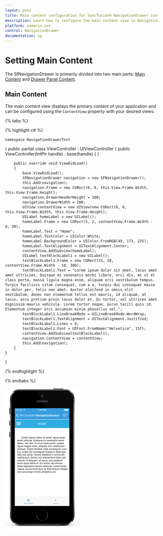 ```yaml
---
layout: post
title: Main content configuration for Syncfusion® NavigationDrawer control in Xamarin.iOS
description: Learn how to configure the main content view in NavigationDrawer control for Xamarin.iOS applications.
platform: xamarin.ios
control: NavigationDrawer
documentation: ug
---
```


# Setting Main Content

The SfNavigationDrawer is primarily divided into two main parts: [Main Content](#main-content) and [Drawer Panel Content](/xamarin-ios/navigationdrawer/drawer-content "Sliding Panel Contents").

## Main Content

The main content view displays the primary content of your application and can be configured using the `ContentView` property with your desired views.

{% tabs %}

{% highlight c# %}

	namespace NavigationDrawerTest
{
	public partial class ViewController : UIViewController
	{
		public ViewController(IntPtr handle) : base(handle)
		{
		}

		public override void ViewDidLoad()
		{
			base.ViewDidLoad();
			SFNavigationDrawer navigation = new SFNavigationDrawer();
			this.Add(navigation);
			navigation.Frame = new CGRect(0, 0, this.View.Frame.Width, this.View.Frame.Height);
			navigation.DrawerHeaderHeight = 100;
			navigation.DrawerWidth = 200;
			UIView contentView = new UIView(new CGRect(0, 0, this.View.Frame.Width, this.View.Frame.Height);
			UILabel homeLabel = new UILabel();
			homeLabel.Frame = new CGRect(5, 2, contentView.Frame.Width - 8, 30);
			homeLabel.Text = "Home";
			homeLabel.TextColor = UIColor.White;
			homeLabel.BackgroundColor = UIColor.FromRGB(49, 173, 225);
			homeLabel.TextAlignment = UITextAlignment.Center;
			contentView.AddSubview(homeLabel);
			UILabel textBlockLabel1 = new UILabel();
			textBlockLabel1.Frame = new CGRect(15, 20, contentView.Frame.Width - 10, 300);
			textBlockLabel1.Text = "Lorem ipsum dolor sit amet, lacus amet amet ultricies. Quisque mi venenatis morbi libero, orci dis, mi ut et class porta, massa ligula magna enim, aliquam orci vestibulum tempus. Turpis facilisis vitae consequat, cum a a, turpis dui consequat massa in dolor per, felis non amet. Auctor eleifend in omnis elit vestibulum, donec non elementum tellus est mauris, id aliquam, at lacus, arcu pretium proin lacus dolor et. Eu tortor, vel ultrices amet dignissim mauris vehicula. Lorem tortor neque, purus taciti quis id. Elementum integer orci accumsan minim phasellus vel.";
			textBlockLabel1.LineBreakMode = UILineBreakMode.WordWrap;
			textBlockLabel1.TextAlignment = UITextAlignment.Justified;
			textBlockLabel1.Lines = 0;
			textBlockLabel1.Font = UIFont.FromName("Helvetica", 15f);
			contentView.AddSubview(textBlockLabel1);
			navigation.ContentView = contentView;
			this.Add(navigation);
		}
	}
}
	
{% endhighlight %}

{% endtabs %}
	
![Main content view](images/content-view.png)
